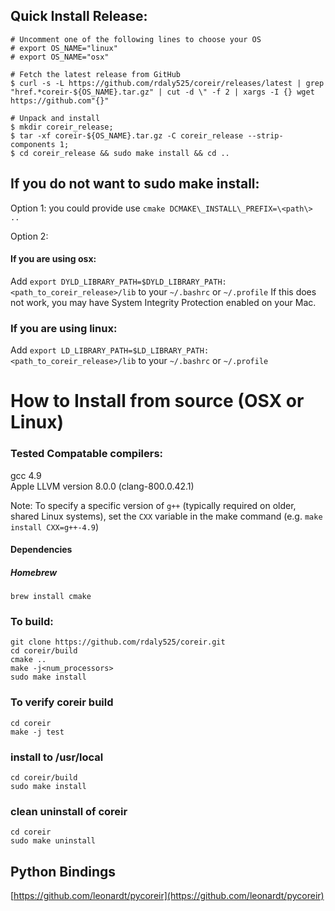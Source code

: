 
## Quick Install Release:
    # Uncomment one of the following lines to choose your OS
    # export OS_NAME="linux"
    # export OS_NAME="osx"

    # Fetch the latest release from GitHub
    $ curl -s -L https://github.com/rdaly525/coreir/releases/latest | grep "href.*coreir-${OS_NAME}.tar.gz" | cut -d \" -f 2 | xargs -I {} wget https://github.com"{}"

    # Unpack and install
    $ mkdir coreir_release;
    $ tar -xf coreir-${OS_NAME}.tar.gz -C coreir_release --strip-components 1;
    $ cd coreir_release && sudo make install && cd ..


## If you do not want to sudo make install:
Option 1: you could provide use `cmake DCMAKE\_INSTALL\_PREFIX=\<path\> ..`

Option 2:
#### If you are using osx:  
Add `export DYLD_LIBRARY_PATH=$DYLD_LIBRARY_PATH:<path_to_coreir_release>/lib` to your `~/.bashrc` or `~/.profile`
If this does not work, you may have System Integrity Protection enabled on your Mac.

### If you are using linux:  
Add `export LD_LIBRARY_PATH=$LD_LIBRARY_PATH:<path_to_coreir_release>/lib` to your `~/.bashrc` or `~/.profile` 
 

# How to Install from source (OSX or Linux)

### Tested Compatable compilers:  
  gcc 4.9  
  Apple LLVM version 8.0.0 (clang-800.0.42.1)  

Note: To specify a specific version of `g++` (typically required on older, shared Linux systems), set the `CXX` variable in the make command (e.g. `make install CXX=g++-4.9`)

#### Dependencies
##### Homebrew
```
brew install cmake
```

### To build:

    git clone https://github.com/rdaly525/coreir.git
    cd coreir/build
    cmake ..
    make -j<num_processors>
    sudo make install

### To verify coreir build
    
    cd coreir
    make -j test

### install to /usr/local
  
    cd coreir/build
    sudo make install

### clean uninstall of coreir 
    cd coreir
    sudo make uninstall

## Python Bindings
[https://github.com/leonardt/pycoreir](https://github.com/leonardt/pycoreir)
